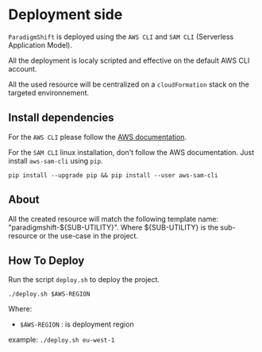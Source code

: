 # Deployment side

`ParadigmShift` is deployed using the `AWS CLI` and `SAM CLI` (Serverless Application Model).

All the deployment is localy scripted and effective on the default AWS CLI account.

All the used resource will be centralized on a `cloudFormation` stack on the targeted environnement.

## Install dependencies

For the `AWS CLI` please follow the [AWS documentation](https://docs.aws.amazon.com/cli/latest/userguide/install-cliv2.html).

For the `SAM CLI` linux installation, don't follow the AWS documentation. Just install `aws-sam-cli` using `pip`.

`pip install --upgrade pip && pip install --user aws-sam-cli`

## About

All the created resource will match the following template name: "paradigmshift-${SUB-UTILITY}". Where ${SUB-UTILITY} is the sub-resource or the use-case in the project.

## How To Deploy

Run the script `deploy.sh` to deploy the project.

`./deploy.sh $AWS-REGION`

Where:
  * `$AWS-REGION` : is deployment region

example: `./deploy.sh eu-west-1`